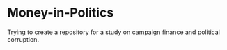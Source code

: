 # Money-in-Politics
Trying to create a repository for a study on campaign finance and political corruption. 
